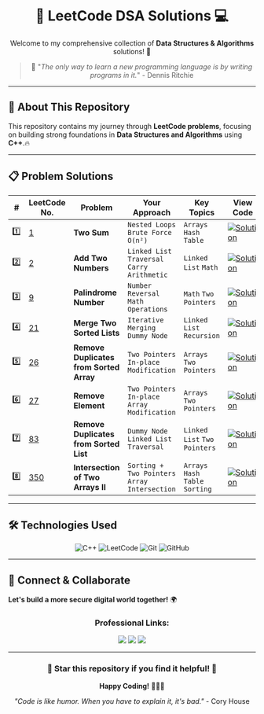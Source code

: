 <div align="center">
  
# 🚀 LeetCode DSA Solutions 💻

Welcome to my comprehensive collection of **Data Structures & Algorithms** solutions! 🎯

> 🌟 "*The only way to learn a new programming language is by writing programs in it.*" - Dennis Ritchie
</div>

---

## 📖 About This Repository

This repository contains my journey through **LeetCode problems**, focusing on building strong foundations in **Data Structures and Algorithms** using **C++**.🔥

---

## 📋 Problem Solutions

| # | LeetCode No. | Problem | Your Approach | Key Topics | View Code |
|---|--------------|---------|---------------|------------|-----------|
| 1️⃣ | [1](https://leetcode.com/problems/two-sum/) | **Two Sum** | `Nested Loops` `Brute Force O(n²)` | `Arrays` `Hash Table` | [![Solution](https://img.shields.io/badge/Solution-View%20Code-brightgreen?style=for-the-badge&logo=github)](./1-two-sum/1.%20Two%20Sum.cpp) |
| 2️⃣ | [2](https://leetcode.com/problems/add-two-numbers/) | **Add Two Numbers** | `Linked List Traversal` `Carry Arithmetic` | `Linked List` `Math` | [![Solution](https://img.shields.io/badge/Solution-View%20Code-brightgreen?style=for-the-badge&logo=github)](./2-add-two-numbers/2.%20Add%20Two%20Numbers.cpp) |
| 3️⃣ | [9](https://leetcode.com/problems/palindrome-number/) | **Palindrome Number** | `Number Reversal` `Math Operations` | `Math` `Two Pointers` | [![Solution](https://img.shields.io/badge/Solution-View%20Code-brightgreen?style=for-the-badge&logo=github)](./9-palindrome-number/9.%20Palindrome%20Number.cpp) |
| 4️⃣ | [21](https://leetcode.com/problems/merge-two-sorted-lists/) | **Merge Two Sorted Lists** | `Iterative Merging` `Dummy Node` | `Linked List` `Recursion` | [![Solution](https://img.shields.io/badge/Solution-View%20Code-brightgreen?style=for-the-badge&logo=github)](./21-merge-two-sorted-lists/21.%20Merge%20Two%20Sorted%20Lists.cpp) |
| 5️⃣ | [26](https://leetcode.com/problems/remove-duplicates-from-sorted-array/) | **Remove Duplicates from Sorted Array** | `Two Pointers` `In-place Modification` | `Arrays` `Two Pointers` | [![Solution](https://img.shields.io/badge/Solution-View%20Code-brightgreen?style=for-the-badge&logo=github)](./26-remove-duplicates-from-sorted-array/26.%20Remove%20Duplicates%20from%20Sorted%20Array.cpp) |
| 6️⃣ | [27](https://leetcode.com/problems/remove-element/) | **Remove Element** | `Two Pointers` `In-place Array Modification` | `Arrays` `Two Pointers` | [![Solution](https://img.shields.io/badge/Solution-View%20Code-brightgreen?style=for-the-badge&logo=github)](./27-remove-element/27.%20Remove%20Element.cpp) |
| 7️⃣ | [83](https://leetcode.com/problems/remove-duplicates-from-sorted-list/) | **Remove Duplicates from Sorted List** | `Dummy Node` `Linked List Traversal` | `Linked List` `Two Pointers` | [![Solution](https://img.shields.io/badge/Solution-View%20Code-brightgreen?style=for-the-badge&logo=github)](./83-remove-duplicates-from-sorted-list/83.%20Remove%20Duplicates%20from%20Sorted%20List.cpp) |
| 8️⃣ | [350](https://leetcode.com/problems/intersection-of-two-arrays-ii/) | **Intersection of Two Arrays II** | `Sorting + Two Pointers` `Array Intersection` | `Arrays` `Hash Table` `Sorting` | [![Solution](https://img.shields.io/badge/Solution-View%20Code-brightgreen?style=for-the-badge&logo=github)](./350-intersection-of-two-arrays-ii/350.%20Intersection%20of%20Two%20Arrays%20II.cpp) |

---

## 🛠️ Technologies Used

<div align="center">

![C++](https://img.shields.io/badge/C++-00599C?style=for-the-badge&logo=c%2B%2B&logoColor=white)
![LeetCode](https://img.shields.io/badge/LeetCode-FFA116?style=for-the-badge&logo=leetcode&logoColor=white)
![Git](https://img.shields.io/badge/Git-F05032?style=for-the-badge&logo=git&logoColor=white)
![GitHub](https://img.shields.io/badge/GitHub-181717?style=for-the-badge&logo=github&logoColor=white)

</div>

---

## 🔗 Connect & Collaborate
**Let's build a more secure digital world together!** 🌍
<div align="center">

### **Professional Links:**
<p>
  <a href="https://github.com/anugrahk21"><img src="https://img.shields.io/badge/GitHub-181717?style=for-the-badge&logo=github&logoColor=white"/></a>
  <a href="https://linkedin.com/in/anugrah-k"><img src="https://img.shields.io/badge/LinkedIn-0A66C2?style=for-the-badge&logo=linkedin&logoColor=white"/></a>
  <a href="mailto:anugrah.k910@gmail.com"><img src="https://img.shields.io/badge/Email-EA4335?style=for-the-badge&logo=gmail&logoColor=white"/></a>
</p>

</div>

---

<div align="center">

### 🌟 Star this repository if you find it helpful! 🌟

**Happy Coding!** 🎉👨‍💻

*"Code is like humor. When you have to explain it, it's bad."* - Cory House

</div>
